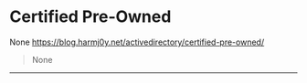 # Certified Pre-Owned

None
https://blog.harmj0y.net/activedirectory/certified-pre-owned/
<blockquote>
None
</blockquote>

---


